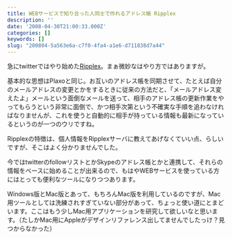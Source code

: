 ```yaml
---
title: WEBサービスで知り合った人同士で作れるアドレス帳 Ripplex
description: ''
date: '2008-04-30T21:00:33.000Z'
categories: []
keywords: []
slug: "200804-5a563e6a-c7f0-4fa4-a1e6-d711838d7a44"
---
```

急にtwitterではやり始めた[Ripplex](http://www.ripplex.com/jpn/)。まぁ微妙なはやり方ではありますが。

基本的な思想はPlaxoと同じ。お互いのアドレス帳を同期させて、たとえば自分のメールアドレスの変更とかをするときに従来の方法だと、「メールアドレス変えたよ」メールという面倒なメールを送って、相手のアドレス帳の更新作業をやってもらうという非常に面倒で、かつ相手次第という不確実な手順を追わなければなりませんが、これを使うと自動的に相手が持っている情報も最新になっているというのが一つのウリですね。

Ripplexの特徴は、個人情報をRipplexサーバに教えてあげなくていい点、らしいですが、そこはよく分かりませんでした。

今ではtwitterのfollowリストとかSkypeのアドレス帳とかと連携して、それらの情報をベースに始めることが出来るので、もはやWEBサービスを使っている方にはとっても便利なツールになりつつあります。

Windows版とMac版とあって、もちろんMac版を利用しているのですが、Mac用ツールとしては洗練されすぎていない部分があって、ちょっと使い道にとまどいます。ここはもう少しMac用アプリケーションを研究して欲しいなと思います。（たしかMac用にAppleがデザインリファレンス出してませんでしたっけ？見つからなかった）
